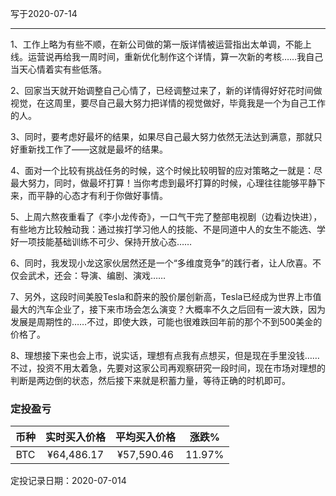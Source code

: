 写于2020-07-14

-----
1、工作上略为有些不顺，在新公司做的第一版详情被运营指出太单调，不能上线。运营说再给我一周时间，重新优化制作这个详情，算一次新的考核……我自己当天心情着实有些低落。

2、回家当天就开始调整自己心情了，已经调整过来了，新的详情得好好花时间做视觉，在这周里，要尽自己最大努力把详情的视觉做好，毕竟我是一个为自己工作的人。

3、同时，要考虑好最坏的结果，如果尽自己最大努力依然无法达到满意，那就只好重新找工作了——这就是最坏的结果。

4、面对一个比较有挑战任务的时候，这个时候比较明智的应对策略之一就是：尽最大努力，同时，做最坏打算！当你考虑到最坏打算的时候，心理往往能够平静下来，而平静的心态才有利于你做好事情。

5、上周六熬夜重看了《李小龙传奇》，一口气干完了整部电视剧（边看边快进），有些地方比较触动我：通过挨打学习他人的技能、不是同道中人的女生不能选、学好一项技能基础训练不可少、保持开放心态……

6、同时，我发现小龙这家伙居然还是一个“多维度竞争”的践行者，让人欣喜。不仅会武术，还会：导演、编剧、演戏……

7、另外，这段时间美股Tesla和蔚来的股价屡创新高，Tesla已经成为世界上市值最大的汽车企业了，接下来市场会怎么演变？大概率不久之后回有一波大跌，因为发展是周期性的……不过，即使大跌，可能也很难跌回年前的那个不到500美金的价格了。

8、理想接下来也会上市，说实话，理想有点我有点想买，但是现在手里没钱……不过，投资不用太着急，先要对这家公司再观察研究一段时间，现在市场对理想的判断是两边倒的状态，然后接下来就是积蓄力量，等待正确的时机即可。

### 定投盈亏

| 币种 | 实时买入价格 | 平均买入价格 |  涨跌%  |  
| :--: | :----------: | :----------: | :-----: |
| BTC  |  ¥64,486.17  |   ¥57,590.46  | 11.97% |

定投记录日期：2020-07-014
